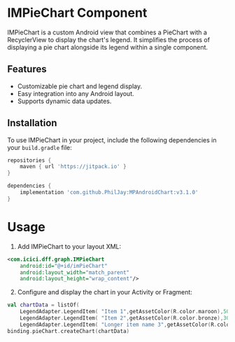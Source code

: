 # IMPieChart Component

IMPieChart is a custom Android view that combines a PieChart with a RecyclerView to display the chart's legend. It simplifies the process of displaying a pie chart alongside its legend within a single component.

## Features

- Customizable pie chart and legend display.
- Easy integration into any Android layout.
- Supports dynamic data updates.

## Installation

To use IMPieChart in your project, include the following dependencies in your `build.gradle` file:

```gradle
repositories {
    maven { url 'https://jitpack.io' }
}

dependencies {
    implementation 'com.github.PhilJay:MPAndroidChart:v3.1.0'
}
```
# Usage
1. Add IMPieChart to your layout XML:

```XML
<com.icici.dff.graph.IMPieChart
    android:id="@+id/imPieChart"
    android:layout_width="match_parent"
    android:layout_height="wrap_content"/>
```

2. Configure and display the chart in your Activity or Fragment:


```Kotlin
val chartData = listOf(
    LegendAdapter.LegendItem( "Item 1",getAssetColor(R.color.maroon),50f),
    LegendAdapter.LegendItem( "Item 2",getAssetColor(R.color.bronze),30f),
    LegendAdapter.LegendItem( "Longer item name 3",getAssetColor(R.color.warning),20f))
binding.pieChart.createChart(chartData)
```

